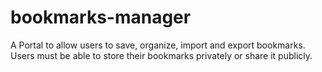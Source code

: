 # bookmarks-manager
A Portal to allow users to save, organize, import and export bookmarks. Users must be able to store their bookmarks privately or share it publicly.
